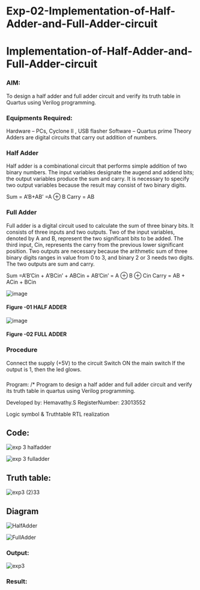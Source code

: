 # Exp-02-Implementation-of-Half-Adder-and-Full-Adder-circuit

# Implementation-of-Half-Adder-and-Full-Adder-circuit
### AIM:
To design a half adder and full adder circuit and verify its truth table in Quartus using Verilog programming.

### Equipments Required:
Hardware – PCs, Cyclone II , USB flasher
Software – Quartus prime
Theory
Adders are digital circuits that carry out addition of numbers.

### Half Adder
Half adder is a combinational circuit that performs simple addition of two binary numbers. The input variables designate the augend and addend bits; the output variables produce the sum and carry. It is necessary to specify two output variables because the result may consist of two binary digits.

Sum = A’B+AB’ =A ⊕ B Carry = AB

### Full Adder
Full adder is a digital circuit used to calculate the sum of three binary bits. It consists of three inputs and two outputs. Two of the input variables, denoted by A and B, represent the two significant bits to be added. The third input, Cin, represents the carry from the previous lower significant position. Two outputs are necessary because the arithmetic sum of three binary digits ranges in value from 0 to 3, and binary 2 or 3 needs two digits. The two outputs are sum and carry.

Sum =A’B’Cin + A’BCin’ + ABCin + AB’Cin’ = A ⊕ B ⊕ Cin Carry = AB + ACin + BCin

 ![image](https://user-images.githubusercontent.com/36288975/163552156-a13e5a56-c638-4110-97d9-8896907c8d25.png)

#### Figure -01 HALF ADDER 


![image](https://user-images.githubusercontent.com/36288975/163552057-b3547877-6d07-45b4-b7e0-bcfebfad9e1d.png)

#### Figure -02 FULL ADDER 

### Procedure

Connect the supply (+5V) to the circuit
Switch ON the main switch
If the output is 1, then the led glows.
### 
Program:
/*
Program to design a half adder and full adder circuit and verify its truth table in quartus using Verilog programming.


Developed by: Hemavathy.S
RegisterNumber: 23013552 

Logic symbol & Truthtable
RTL realization

## Code:
![exp 3  halfadder](https://github.com/Hemaatchu/Exp-02-Implementation-of-Half-Adder-and-Full-Adder-circuit/assets/147328300/e730bf0a-05d7-41f0-909a-e9fda05c550f)

![exp 3 fulladder](https://github.com/Hemaatchu/Exp-02-Implementation-of-Half-Adder-and-Full-Adder-circuit/assets/147328300/bf738358-1734-4487-a311-120b8bc20567)

## Truth table:

![exp3 (2)](https://github.com/Hemaatchu/Exp-02-Implementation-of-Half-Adder-and-Full-Adder-circuit/assets/147328300/344696db-9c44-41bd-ad11-cd6a46a116bf)33

## Diagram

![HalfAdder](https://github.com/Hemaatchu/Exp-02-Implementation-of-Half-Adder-and-Full-Adder-circuit/assets/147328300/68cf92d1-7178-4bb0-a39b-ded4564283ad)

![FullAdder](https://github.com/Hemaatchu/Exp-02-Implementation-of-Half-Adder-and-Full-Adder-circuit/assets/147328300/8859a00d-c9e6-4aa4-9c84-a99c8587e4b1)



### Output:

![exp3](https://github.com/Hemaatchu/Exp-02-Implementation-of-Half-Adder-and-Full-Adder-circuit/assets/147328300/bb755d0c-2965-4f83-a887-86f79b7d06fb)



### Result:
